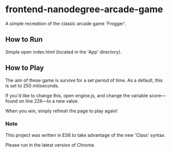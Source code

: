 # frontend-nanodegree-arcade-game
A simple recreation of the classic arcade game 'Frogger'.

## How to Run
Simple open index.html (located in the 'App' directory).

## How to Play
The aim of these game is survive for a set period of time. As a default, this is set to 250 miliseconds.

If you'd like to change this, open engine.js, and change the variable score—found on line 226—to a new value.

When you win, simply refresh the page to play again!


### Note
This project was written in ES6 to take advantage of the new 'Class' syntax.

Please run in the latest version of Chrome.